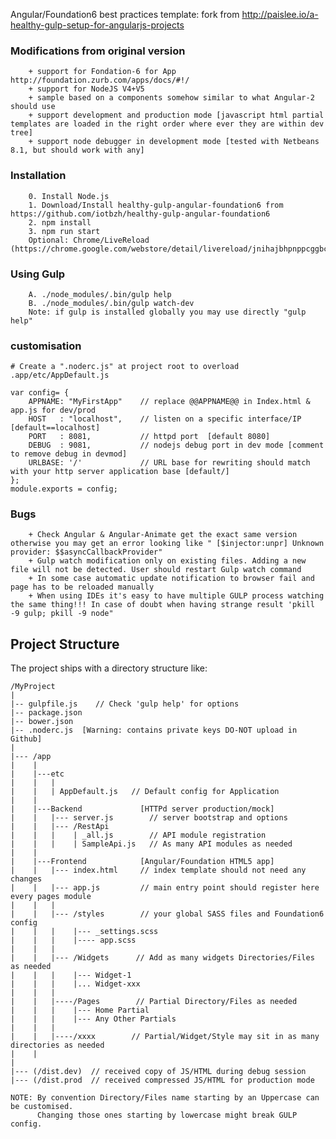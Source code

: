 Angular/Foundation6 best practices template: fork from http://paislee.io/a-healthy-gulp-setup-for-angularjs-projects

### Modifications from original version
        + support for Fondation-6 for App http://foundation.zurb.com/apps/docs/#!/
        + support for NodeJS V4+V5
        + sample based on a components somehow similar to what Angular-2 should use
        + support development and production mode [javascript html partial templates are loaded in the right order where ever they are within dev tree]
        + support node debugger in development mode [tested with Netbeans 8.1, but should work with any]

### Installation

        0. Install Node.js
        1. Download/Install healthy-gulp-angular-foundation6 from https://github.com/iotbzh/healthy-gulp-angular-foundation6
        2. npm install
        3. npm run start
        Optional: Chrome/LiveReload (https://chrome.google.com/webstore/detail/livereload/jnihajbhpnppcggbcgedagnkighmdlei)

### Using Gulp
        A. ./node_modules/.bin/gulp help
        B. ./node_modules/.bin/gulp watch-dev
        Note: if gulp is installed globally you may use directly "gulp help"


### customisation
    # Create a ".noderc.js" at project root to overload .app/etc/AppDefault.js

    var config= {
        APPNAME: "MyFirstApp"    // replace @@APPNAME@@ in Index.html & app.js for dev/prod
        HOST   : "localhost",    // listen on a specific interface/IP [default==localhost]
        PORT   : 8081,           // httpd port  [default 8080]
        DEBUG  : 9081,           // nodejs debug port in dev mode [comment to remove debug in devmod]
        URLBASE: '/'             // URL base for rewriting should match with your http server application base [default/]
    };
    module.exports = config;

### Bugs
        + Check Angular & Angular-Animate get the exact same version otherwise you may get an error looking like " [$injector:unpr] Unknown provider: $$asyncCallbackProvider"
        + Gulp watch modification only on existing files. Adding a new file will not be detected. User should restart Gulp watch command
        + In some case automatic update notification to browser fail and page has to be reloaded manually
        + When using IDEs it's easy to have multiple GULP process watching the same thing!!! In case of doubt when having strange result 'pkill -9 gulp; pkill -9 node"

## Project Structure
The project ships with a directory structure like:

    /MyProject
    |
    |-- gulpfile.js    // Check 'gulp help' for options
    |-- package.json
    |-- bower.json
    |-- .noderc.js  [Warning: contains private keys DO-NOT upload in Github]
    |
    |--- /app
    |    |
    |    |---etc
    |    |   |
    |    |   | AppDefault.js   // Default config for Application
    |    |
    |    |---Backend             [HTTPd server production/mock]
    |    |   |--- server.js        // server bootstrap and options
    |    |   |--- /RestApi
    |    |   |    | _all.js        // API module registration
    |    |   |    | SampleApi.js   // As many API modules as needed
    |    |  
    |    |---Frontend            [Angular/Foundation HTML5 app]
    |    |   |--- index.html     // index template should not need any changes
    |    |   |--- app.js         // main entry point should register here every pages module
    |    |   |
    |    |   |--- /styles        // your global SASS files and Foundation6 config
    |    |   |    |--- _settings.scss
    |    |   |    |---- app.scss
    |    |   |
    |    |   |--- /Widgets      // Add as many widgets Directories/Files as needed
    |    |   |    |--- Widget-1
    |    |   |    |... Widget-xxx
    |    |   |
    |    |   |----/Pages        // Partial Directory/Files as needed
    |    |   |    |--- Home Partial
    |    |   |    |--- Any Other Partials
    |    |   |
    |    |   |----/xxxx        // Partial/Widget/Style may sit in as many directories as needed
    |    |
    |
    |--- (/dist.dev)  // received copy of JS/HTML during debug session
    |--- (/dist.prod  // received compressed JS/HTML for production mode

    NOTE: By convention Directory/Files name starting by an Uppercase can be customised.
          Changing those ones starting by lowercase might break GULP config. 